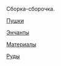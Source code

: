 Сборка-сборочка.

[Пушки](https://docs.google.com/spreadsheets/d/1vXzoSBcVRIM3GQS4jLzIDd95EW-kzQzNm_YOE2G1Tz8/edit?usp=sharing "Пушки")

[Энчанты](https://docs.google.com/spreadsheets/d/1x0Xxj1yi5bypdopNN_7JWCUwjPJvthceHV7FSgP8agY/edit?usp=sharing "Энчанты")

[Материалы](https://docs.google.com/spreadsheets/d/1wiyFFNmILVOu-7MGe4ATJHqCJiw1HcsF2cGziRqWwZI/edit?usp=sharing "Материалы")

[Руды](https://docs.google.com/spreadsheets/d/1-QbETxXNnozyjc97ajhIguL5FH3LoSyDmAaBrRHBAFo/edit?usp=sharing "Руды")

